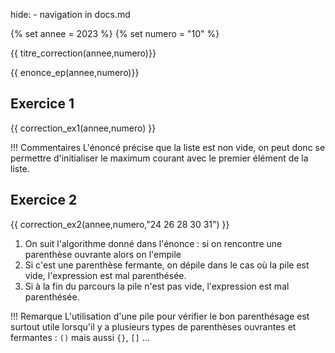hide: - navigation  in docs.md

{% set annee = 2023 %}
{% set numero = "10" %}


{{ titre_correction(annee,numero)}}

{{ enonce_ep(annee,numero)}}
 

## Exercice 1

{{ correction_ex1(annee,numero) }}

!!! Commentaires
    L'énoncé précise que la liste est non vide, on peut donc se permettre d'initialiser le maximum courant avec le premier élément de la liste.

## Exercice 2 
 

{{ correction_ex2(annee,numero,"24 26 28 30 31") }}

1. On suit l'algorithme donné dans l'énonce : si on rencontre une parenthèse ouvrante alors on l'empile
2. Si c'est une parenthèse fermante, on dépile dans le cas où la pile est vide, l'expression est mal parenthésée.
3. Si à la fin du parcours la pile n'est pas vide, l'expression est mal parenthésée.
 
!!! Remarque
    L'utilisation d'une pile pour vérifier le bon parenthésage est surtout utile lorsqu'il y a plusieurs types de parenthèses ouvrantes et fermantes : `()` mais aussi `{}`, `[]` ...
